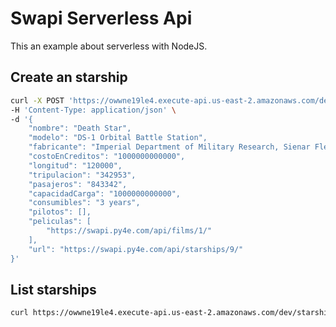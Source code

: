 # Swapi Serverless Api
This an example about serverless with NodeJS.

## Create an starship

```sh
curl -X POST 'https://owwne19le4.execute-api.us-east-2.amazonaws.com/dev/starships' \
-H 'Content-Type: application/json' \
-d '{
    "nombre": "Death Star",
    "modelo": "DS-1 Orbital Battle Station",
    "fabricante": "Imperial Department of Military Research, Sienar Fleet Systems",
    "costoEnCreditos": "1000000000000",
    "longitud": "120000",
    "tripulacion": "342953",
    "pasajeros": "843342",
    "capacidadCarga": "1000000000000",
    "consumibles": "3 years",
    "pilotos": [],
    "peliculas": [
        "https://swapi.py4e.com/api/films/1/"
    ],
    "url": "https://swapi.py4e.com/api/starships/9/"
}'
```

## List starships

```sh
curl https://owwne19le4.execute-api.us-east-2.amazonaws.com/dev/starships
```

